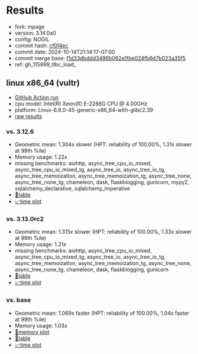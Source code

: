 # Results

- fork: mpage
- version: 3.14.0a0
- config: NOGIL
- commit hash: [cf0f4ec](https://github.com/mpage/cpython/commit/cf0f4ec)
- commit date: 2024-10-14T21:14:17-07:00
- commit merge base: [f1d33dbddd3496b062e1fbe024fb6d7b023a35f5](https://github.com/mpage/cpython/commit/f1d33dbddd3496b062e1fbe024fb6d7b023a35f5)
- ref: gh_115999_tlbc_load_

## linux x86_64 (vultr)

- [GitHub Action run](https://github.com/facebookexperimental/free-threading-benchmarking/actions/runs/11339175857)
- cpu model: Intel(R) Xeon(R) E-2286G CPU @ 4.00GHz
- platform: Linux-6.8.0-45-generic-x86_64-with-glibc2.39
- [raw results](bm-20241014-vultr-x86_64-mpage-gh_115999_tlbc_load_-3.14.0a0-cf0f4ec.json)

### vs. 3.12.6

- Geometric mean: 1.304x slower (HPT: reliability of 100.00%, 1.31x slower at 99th %ile)
- Memory usage: 1.22x
- missing benchmarks: aiohttp, async_tree_cpu_io_mixed, async_tree_cpu_io_mixed_tg, async_tree_io, async_tree_io_tg, async_tree_memoization, async_tree_memoization_tg, async_tree_none, async_tree_none_tg, chameleon, dask, flaskblogging, gunicorn, mypy2, sqlalchemy_declarative, sqlalchemy_imperative
- [📄table](bm-20241014-vultr-x86_64-mpage-gh_115999_tlbc_load_-3.14.0a0-cf0f4ec-vs-3.12.6.md)
- [📈time plot](bm-20241014-vultr-x86_64-mpage-gh_115999_tlbc_load_-3.14.0a0-cf0f4ec-vs-3.12.6.svg)

### vs. 3.13.0rc2

- Geometric mean: 1.315x slower (HPT: reliability of 100.00%, 1.33x slower at 99th %ile)
- Memory usage: 1.21x
- missing benchmarks: aiohttp, async_tree_cpu_io_mixed, async_tree_cpu_io_mixed_tg, async_tree_io, async_tree_io_tg, async_tree_memoization, async_tree_memoization_tg, async_tree_none, async_tree_none_tg, chameleon, dask, flaskblogging, gunicorn
- [📄table](bm-20241014-vultr-x86_64-mpage-gh_115999_tlbc_load_-3.14.0a0-cf0f4ec-vs-3.13.0rc2.md)
- [📈time plot](bm-20241014-vultr-x86_64-mpage-gh_115999_tlbc_load_-3.14.0a0-cf0f4ec-vs-3.13.0rc2.svg)

### vs. base

- Geometric mean: 1.069x faster (HPT: reliability of 100.00%, 1.04x faster at 99th %ile)
- Memory usage: 1.03x
- [🧠memory plot](bm-20241014-vultr-x86_64-mpage-gh_115999_tlbc_load_-3.14.0a0-cf0f4ec-vs-base-mem.svg)
- [📄table](bm-20241014-vultr-x86_64-mpage-gh_115999_tlbc_load_-3.14.0a0-cf0f4ec-vs-base.md)
- [📈time plot](bm-20241014-vultr-x86_64-mpage-gh_115999_tlbc_load_-3.14.0a0-cf0f4ec-vs-base.svg)

